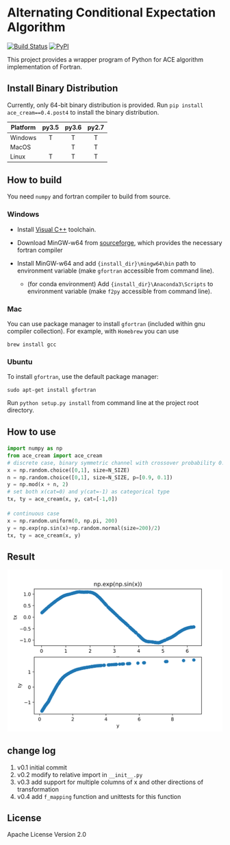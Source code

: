 # Alternating Conditional Expectation Algorithm
[![Build Status](https://travis-ci.org/zhaofeng-shu33/ace_cream.svg?branch=master)](https://travis-ci.org/zhaofeng-shu33/ace_cream)
[![PyPI](https://img.shields.io/badge/pypi-0.4.post4-blue.svg)](https://pypi.org/project/ace_cream)


This project provides a wrapper program of Python for ACE algorithm implementation of Fortran.

## Install Binary Distribution
Currently, only 64-bit binary distribution is provided.
Run `pip install ace_cream==0.4.post4` to install the binary distribution.

| Platform | py3.5 | py3.6 | py2.7 |
| -------- | :---: | :---: | :---: |
| Windows  |   T   |   T   |   T   |
| MacOS    |       |   T   |   T   |
| Linux    |   T   |   T   |   T   |

## How to build
You need `numpy` and fortran compiler to build from source.

### Windows

* Install [Visual C++](https://blogs.msdn.microsoft.com/vcblog/2017/03/07/msvc-the-best-choice-for-windows/) toolchain.

* Download MinGW-w64 from [sourceforge](https://sourceforge.net/projects/mingw-w64/files/latest/download?source=typ_redirect), which provides the necessary fortran compiler

* Install MinGW-w64 and add `{install_dir}\mingw64\bin` path to environment variable (make `gfortran` accessible from command line).

  * (for conda environment) Add `{install_dir}\Anaconda3\Scripts` to environment variable (make `f2py` accessible from command line).

    

### Mac

You can use package manager to install `gfortran` (included within gnu compiler collection). For example, with `Homebrew` you can use

```shell
brew install gcc
```

### Ubuntu

To install `gfortran`, use the default package manager:

```shell
sudo apt-get install gfortran
```

Run `python setup.py install` from command line at the project root directory.

## How to use

```Python
import numpy as np
from ace_cream import ace_cream
# discrete case, binary symmetric channel with crossover probability 0.1
x = np.random.choice([0,1], size=N_SIZE)
n = np.random.choice([0,1], size=N_SIZE, p=[0.9, 0.1])
y = np.mod(x + n, 2)
# set both x(cat=0) and y(cat=-1) as categorical type
tx, ty = ace_cream(x, y, cat=[-1,0])

# continuous case
x = np.random.uniform(0, np.pi, 200)
y = np.exp(np.sin(x)+np.random.normal(size=200)/2)
tx, ty = ace_cream(x, y)
```
## Result
![image](./example/continuous.svg)

## change log
1. v0.1 initial commit
1. v0.2 modify to relative import in `__init__.py`
1. v0.3 add support for multiple columns of x and other directions of transformation
1. v0.4 add `f_mapping` function and unittests for this function

## License
Apache License Version 2.0
